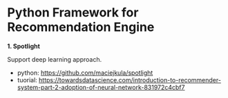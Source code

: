 # Python Framework for Recommendation Engine

**1. Spotlight**

Support deep learning approach.
- python: https://github.com/maciejkula/spotlight
- tuorial: https://towardsdatascience.com/introduction-to-recommender-system-part-2-adoption-of-neural-network-831972c4cbf7
